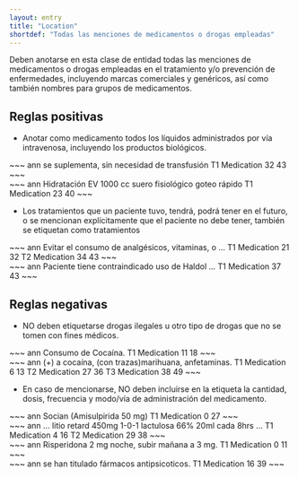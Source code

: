 ```yaml
---
layout: entry
title: "Location"
shortdef: "Todas las menciones de medicamentos o drogas empleadas"
---
```


Deben anotarse en esta clase de entidad todas las menciones de medicamentos o drogas empleadas en el tratamiento y/o prevención de enfermedades, incluyendo marcas comerciales y genéricos, así como también nombres para grupos de medicamentos. 

## Reglas positivas

* Anotar como medicamento todos los líquidos administrados por vía intravenosa, incluyendo los productos biológicos.

<div class="annotation-correct" markdown="1">
~~~ ann
se suplementa, sin necesidad de transfusión
T1 Medication 32 43 
~~~
</div>

<div class="annotation-correct" markdown="1">
~~~ ann
Hidratación EV 1000 cc suero fisiológico goteo rápido
T1 Medication 23 40 
~~~
</div>

* Los tratamientos que un paciente tuvo, tendrá, podrá tener en el futuro, o se mencionan explícitamente que el paciente no debe tener, también se etiquetan como tratamientos

<div class="annotation-correct" markdown="1">
~~~ ann
Evitar el consumo de analgésicos, vitaminas, o …
T1 Medication 21 32 
T2 Medication 34 43 
~~~
</div>

<div class="annotation-correct" markdown="1">
~~~ ann
Paciente tiene contraindicado uso de Haldol ...
T1 Medication 37 43 
~~~
</div>

## Reglas negativas

* NO deben etiquetarse drogas ilegales u otro tipo de drogas que no se tomen con fines médicos.

<div class="annotation-incorrect" markdown="1">
~~~ ann
Consumo de Cocaína.
T1 Medication 11 18 
~~~
</div>

<div class="annotation-incorrect" markdown="1">
~~~ ann
(+) a cocaína, (con trazas)marihuana, anfetaminas.
T1 Medication 6 13 
T2 Medication 27 36 
T3 Medication 38 49 
~~~
</div>

* En caso de mencionarse, NO deben incluirse en la etiqueta la cantidad, dosis, frecuencia y modo/vía de administración del medicamento.

<div class="annotation-incorrect" markdown="1">
~~~ ann
Socian (Amisulpirida 50 mg)	
T1 Medication 0 27 
~~~
</div>

<div class="annotation-correct" markdown="1">
~~~ ann
... litio retard 450mg 1-0-1 lactulosa 66% 20ml cada 8hrs … 
T1 Medication 4 16 
T2 Medication 29 38 
~~~
</div>

<div class="annotation-correct" markdown="1">
~~~ ann
Risperidona 2 mg noche, subir mañana a 3 mg.
T1 Medication 0 11 
~~~
</div>

<div class="annotation-correct" markdown="1">
~~~ ann
se han titulado fármacos antipsicoticos.
T1 Medication 16 39 
~~~
</div>


